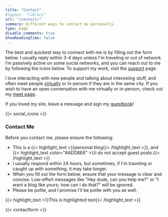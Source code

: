 ```yaml
---
title: "Contact"
#layout: "library"
url: "/contact/"
summary: Different ways to contact me personally.
type: page
disable_comments: true
ShowReadingTime: false
---
```


The best and quickest way to connect with me is by filling out the form below. I usually reply within 3-4 days unless I'm traveling or out of network. I’m passively active on some social networks, and you can reach out to me by following the icons below. To support my work, visit the [support](/support) page.


I love interacting with new people and talking about interesting stuff, and often meet people [virtually](/unoffice-hours) or in-person if they are in the same city. If you wish to have an open conversation with me virtually or in-person, check out my [meet page](/meet).

If you loved my site, leave a message and sign my [guestbook](/guestbook)!

{{< social_icons >}}


### Contact Me

Before you contact me, please ensure the following:

- This is a {{< highlight_text >}}personal blog{{< /highlight_text >}}, and {{< highlight_text color="#ADD8E6" >}}I do not accept guest posts.{{< /highlight_text >}}
- I usually respond within 24 hours, but sometimes, if I'm traveling or caught up with something, it may take longer.
- When you fill out the form below, ensure that your message is clear and concise. Low-effort messages like "Hey dude, can you help me?" or "I want a blog like yours; how can I do that?" will be ignored.
- Please be polite, and I promise I'll be polite with you as well.

{{< highlight_text >}}This is highlighted text{{< /highlight_text >}}  






{{< contactform >}}
